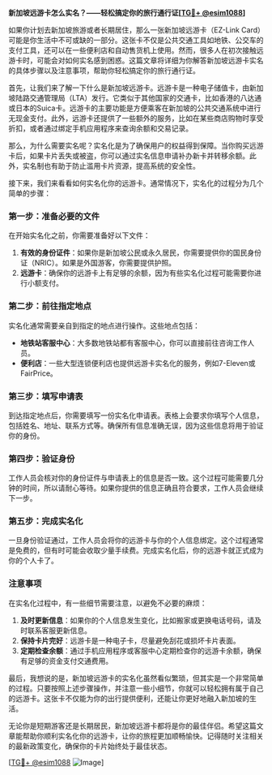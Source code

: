 **新加坡远游卡怎么实名？——轻松搞定你的旅行通行证[[TG💪+ @esim1088](https://t.me/s/esim1088)]**

如果你计划去新加坡旅游或者长期居住，那么一张新加坡远游卡（EZ-Link Card）可能是你生活中不可或缺的一部分。这张卡不仅是公共交通工具如地铁、公交车的支付工具，还可以在一些便利店和自动售货机上使用。然而，很多人在初次接触远游卡时，可能会对如何实名感到困惑。这篇文章将详细为你解答新加坡远游卡实名的具体步骤以及注意事项，帮助你轻松搞定你的旅行通行证。

首先，让我们来了解一下什么是新加坡远游卡。远游卡是一种电子储值卡，由新加坡陆路交通管理局（LTA）发行。它类似于其他国家的交通卡，比如香港的八达通或日本的Suica卡。远游卡的主要功能是方便乘客在新加坡的公共交通系统中进行无现金支付。此外，远游卡还提供了一些额外的服务，比如在某些商店购物时享受折扣，或者通过绑定手机应用程序来查询余额和交易记录。

那么，为什么需要实名呢？实名化是为了确保用户的权益得到保障。当你购买远游卡后，如果卡片丢失或被盗，你可以通过实名信息申请补办新卡并转移余额。此外，实名制也有助于防止滥用卡片资源，提高系统的安全性。

接下来，我们来看看如何实名化你的远游卡。通常情况下，实名化的过程分为几个简单的步骤：

### 第一步：准备必要的文件

在开始实名化之前，你需要准备好以下文件：
1. **有效的身份证件**：如果你是新加坡公民或永久居民，你需要提供你的国民身份证（NRIC）。如果是外国游客，你需要提供护照。
2. **远游卡**：确保你的远游卡上有足够的余额，因为有些实名化过程可能需要你进行小额支付。

### 第二步：前往指定地点

实名化通常需要亲自到指定的地点进行操作。这些地点包括：
- **地铁站客服中心**：大多数地铁站都有客服中心，你可以直接前往咨询工作人员。
- **便利店**：一些大型连锁便利店也提供远游卡实名化的服务，例如7-Eleven或FairPrice。

### 第三步：填写申请表

到达指定地点后，你需要填写一份实名化申请表。表格上会要求你填写个人信息，包括姓名、地址、联系方式等。确保所有信息准确无误，因为这些信息将用于验证你的身份。

### 第四步：验证身份

工作人员会核对你的身份证件与申请表上的信息是否一致。这个过程可能需要几分钟的时间，所以请耐心等待。如果你提供的信息正确且符合要求，工作人员会继续下一步。

### 第五步：完成实名化

一旦身份验证通过，工作人员会将你的远游卡与你的个人信息绑定。这个过程通常是免费的，但有时可能会收取少量手续费。完成实名化后，你的远游卡就正式成为你的个人卡了。

### 注意事项

在实名化过程中，有一些细节需要注意，以避免不必要的麻烦：
1. **及时更新信息**：如果你的个人信息发生变化，比如搬家或更换电话号码，请及时联系客服更新信息。
2. **保持卡片完好**：远游卡是一种电子卡，尽量避免刮花或损坏卡片表面。
3. **定期检查余额**：通过手机应用程序或客服中心定期检查你的远游卡余额，确保有足够的资金支付交通费用。

最后，我想说的是，新加坡远游卡的实名化虽然看似繁琐，但其实是一个非常简单的过程。只要按照上述步骤操作，并注意一些小细节，你就可以轻松拥有属于自己的远游卡。这张卡不仅能为你的出行提供便利，还能让你更好地融入新加坡的生活。

无论你是短期游客还是长期居民，新加坡远游卡都将是你的最佳伴侣。希望这篇文章能帮助你顺利实名化你的远游卡，让你的旅程更加顺畅愉快。记得随时关注相关的最新政策变化，确保你的卡片始终处于最佳状态。

[[TG💪+ @esim1088](https://t.me/s/esim1088) ![Image](https://i.postimg.cc/4NQfJmqS/Snipaste-2025-05-13-00-14-12.png)]